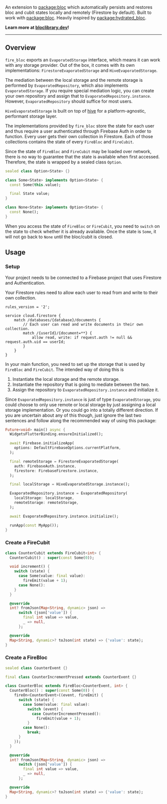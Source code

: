 An extension to [package:bloc](https://github.com/felangel/bloc) which automatically persists and
restores bloc and cubit states locally and remotely (Firestore by default). Built to work
with [package:bloc](https://pub.dev/packages/bloc). Heavily inspired
by [package:hydrated_bloc](https://pub.dev/packages/hydrated_bloc).

**Learn more at [bloclibrary.dev](https://bloclibrary.dev)!**

---

## Overview

`fire_bloc` exports an `EvaporatedStorage` interface, which means it can work with any storage
provider. Out of the box, it comes with its own implementations: `FirestoreEvaporatedStorage`
and `HiveEvaporatedStorage`.

The mediation between the local storage and the remote storage is performed
by `EvaporatedRepository`, which also implements `EvaporatedStorage`. If you require special
mediation logic, you can create your own repository and assign that
to `EvaporatedRepository.instance`. However, `EvaporatedRepository` should suffice
for most users.

`HiveEvaporatedStorage` is built on top of [hive](https://pub.dev/packages/hive) for a
platform-agnostic, performant storage layer.

The implementations provided by `fire_bloc` store the state for each user and thus require a user
authenticated through Firebase Auth in order to function. Every user gets their own collection
in Firestore. Each of those collections contains the state of every `FireBloc` and `FireCubit`.

Since the state of `FireBloc` and `FireCubit` may be loaded over network, there is no way to
guarantee that the state is available when first accessed. Therefore, the state is wrapped by
a sealed class `Option`.

```dart
sealed class Option<State> {}

class Some<State> implements Option<State> {
  const Some(this.value);

  final State value;
}

class None<State> implements Option<State> {
  const None();
}
```

When you access the state of `FireBloc` or `FireCubit`, you need to `switch` on the state to
check whether it is already available. Once the state is `Some`, it will not go back to `None`
until the bloc/cubit is closed.

## Usage

### Setup

Your project needs to be connected to a Firebase project that uses Firestore and Authentication.

Your Firestore rules need to allow each user to read from and write to their own collection.

```
rules_version = '2';

service cloud.firestore {
    match /databases/{database}/documents {
        // Each user can read and write documents in their own collection.
        match /{userId}/{document=**} {
            allow read, write: if request.auth != null && request.auth.uid == userId;
        }
    }
}
```

In your main function, you need to set up the storage that is used by `FireBloc` and `FireCubit`.
The intended way of doing this is

1. Instantiate the local storage and the remote storage.
2. Instantiate the repository that is going to mediate between the two.
3. Assign the repository to `EvaporatedRepository.instance` and initialize it.

Since `EvaporatedRepository.instance` is just of type `EvaporatedStorage`, you could
choose to only use remote or local storage by just assigning a local storage implementation. Or you
could go into a totally different direction. If you are uncertain about any of this though, just
ignore the last two sentences and follow along the recommended way of using this package:

```dart
Future<void> main() async {
  WidgetsFlutterBinding.ensureInitialized();

  await Firebase.initializeApp(
    options: DefaultFirebaseOptions.currentPlatform,
  );

  final remoteStorage = FirestoreEvaporatedStorage(
    auth: FirebaseAuth.instance,
    firestore: FirebaseFirestore.instance,
  );

  final localStorage = HiveEvaporatedStorage.instance();

  EvaporatedRepository.instance = EvaporatedRepository(
    localStorage: localStorage,
    remoteStorage: remoteStorage,
  );

  await EvaporatedRepository.instance.initialize();

  runApp(const MyApp());
}
```

### Create a FireCubit

```dart
class CounterCubit extends FireCubit<int> {
  CounterCubit() : super(const Some(0));

  void increment() {
    switch (state) {
      case Some(value: final value):
        fireEmit(value + 1);
      case None():
    }
  }

  @override
  int? fromJson(Map<String, dynamic> json) =>
      switch (json['value']) {
        final int value => value,
        _ => null,
      };

  @override
  Map<String, dynamic>? toJson(int state) => {'value': state};
}
```

### Create a FireBloc

```dart
sealed class CounterEvent {}

final class CounterIncrementPressed extends CounterEvent {}

class CounterBloc extends FireBloc<CounterEvent, int> {
  CounterBloc() : super(const Some(0)) {
    fireOn<CounterEvent>((event, fireEmit) {
      switch (state) {
        case Some(value: final value):
          switch (event) {
            case CounterIncrementPressed():
              fireEmit(value + 1);
          }
        case None():
          break;
      }
    });
  }

  @override
  int? fromJson(Map<String, dynamic> json) =>
      switch (json['value']) {
        final int value => value,
        _ => null,
      };

  @override
  Map<String, dynamic>? toJson(int state) => {'value': state};
}
```
